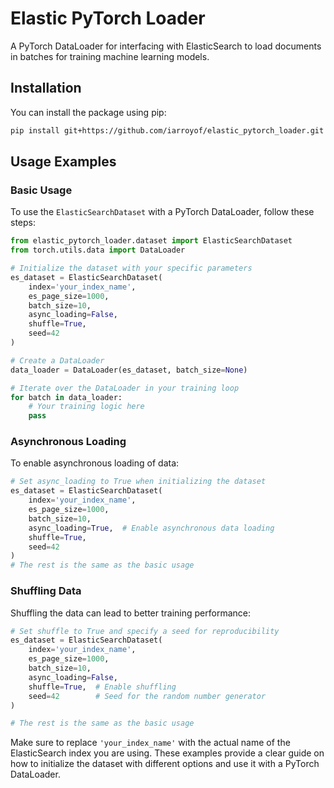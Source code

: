 # Elastic PyTorch Loader

A PyTorch DataLoader for interfacing with ElasticSearch to load documents in batches for training machine learning models.

## Installation

You can install the package using pip:

```bash
pip install git+https://github.com/iarroyof/elastic_pytorch_loader.git
```
## Usage Examples

### Basic Usage

To use the `ElasticSearchDataset` with a PyTorch DataLoader, follow these steps:

```python
from elastic_pytorch_loader.dataset import ElasticSearchDataset
from torch.utils.data import DataLoader

# Initialize the dataset with your specific parameters
es_dataset = ElasticSearchDataset(
    index='your_index_name',
    es_page_size=1000,
    batch_size=10,
    async_loading=False,
    shuffle=True,
    seed=42
)

# Create a DataLoader
data_loader = DataLoader(es_dataset, batch_size=None)

# Iterate over the DataLoader in your training loop
for batch in data_loader:
    # Your training logic here
    pass
```

### Asynchronous Loading

To enable asynchronous loading of data:

```python
# Set async_loading to True when initializing the dataset
es_dataset = ElasticSearchDataset(
    index='your_index_name',
    es_page_size=1000,
    batch_size=10,
    async_loading=True,  # Enable asynchronous data loading
    shuffle=True,
    seed=42
)
# The rest is the same as the basic usage
```

### Shuffling Data

Shuffling the data can lead to better training performance:

```python
# Set shuffle to True and specify a seed for reproducibility
es_dataset = ElasticSearchDataset(
    index='your_index_name',
    es_page_size=1000,
    batch_size=10,
    async_loading=False,
    shuffle=True,  # Enable shuffling
    seed=42        # Seed for the random number generator
)

# The rest is the same as the basic usage
```

Make sure to replace `'your_index_name'` with the actual name of the ElasticSearch index you are using. These examples provide a clear guide on how to initialize the dataset with different options and use it with a PyTorch DataLoader.
